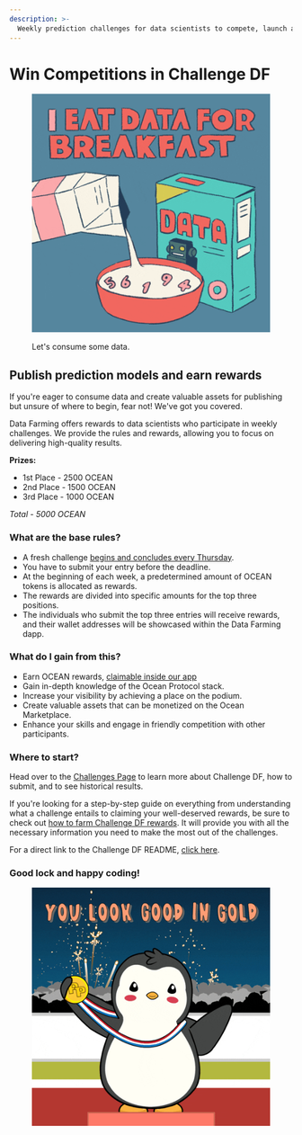 ```yaml
---
description: >-
  Weekly prediction challenges for data scientists to compete, launch algorithms, and start earning. 🏆
---
```


# Win Competitions in Challenge DF

<figure><img src="../.gitbook/assets/rewards/gif/eat-data.gif" alt=""><figcaption><p>Let's consume some data.</p></figcaption></figure>

## Publish prediction models and earn rewards

If you're eager to consume data and create valuable assets for publishing but unsure of where to begin, fear not! We've got you covered.

Data Farming offers rewards to data scientists who participate in weekly challenges. We provide the rules and rewards, allowing you to focus on delivering high-quality results.  

**Prizes:**
- 1st Place - 2500 OCEAN
- 2nd Place - 1500 OCEAN
- 3rd Place - 1000 OCEAN

_Total - 5000 OCEAN_

### What are the base rules?

- A fresh challenge [begins and concludes every Thursday](df-intro.md#weekly-rounds).
- You have to submit your entry before the deadline.
- At the beginning of each week, a predetermined amount of OCEAN tokens is allocated as rewards.
- The rewards are divided into specific amounts for the top three positions.
- The individuals who submit the top three entries will receive rewards, and their wallet addresses will be showcased within the Data Farming dapp.

### What do I gain from this?

- Earn OCEAN rewards, [claimable inside our app](https://df.oceandao.org/rewards)
- Gain in-depth knowledge of the Ocean Protocol stack.
- Increase your visibility by achieving a place on the podium.
- Create valuable assets that can be monetized on the Ocean Marketplace.
- Enhance your skills and engage in friendly competition with other participants.

### Where to start?

Head over to the [Challenges Page](https://df.oceandao.org/challenge-df) to learn more about Challenge DF, how to submit, and to see historical results.

If you're looking for a step-by-step guide on everything from understanding what a challenge entails to claiming your well-deserved rewards, be sure to check out [how to farm Challenge DF rewards](../user-guides/data-farming/how-to-challengedf.md). It will provide you with all the necessary information you need to make the most out of the challenges.

For a direct link to the Challenge DF README, [click here](https://github.com/oceanprotocol/predict-eth/blob/main/challenges/challenge-df.md).

### Good lock and happy coding!

<figure><img src="../.gitbook/assets/rewards/gif/winner.gif" alt=""><figcaption></figcaption></figure>
